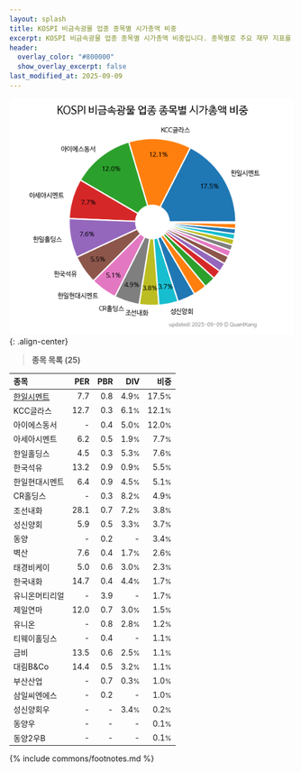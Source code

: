 ```yaml
---
layout: splash
title: KOSPI 비금속광물 업종 종목별 시가총액 비중
excerpt: KOSPI 비금속광물 업종 종목별 시가총액 비중입니다. 종목별로 주요 재무 지표를 함께 표시합니다.
header:
  overlay_color: "#800000"
  show_overlay_excerpt: false
last_modified_at: 2025-09-09
---
```



![KOSPI 비금속광물 업종 종목별 시가총액 비중](/stats/sector/images/kospi_업종_비금속광물_종목.png){: .align-center}


> **종목 목록 (25)**<a id="list"></a>

| **종목** | **PER** | **PBR** | **DIV** | **비중** |
| :------- | ------: | ------: | ------: | -------: |
| [한일시멘트](/300720/) | 7.7 | 0.8 | 4.9<small>%</small> | 17.5<small>%</small> |
| KCC글라스 | 12.7 | 0.3 | 6.1<small>%</small> | 12.1<small>%</small> |
| 아이에스동서 | - | 0.4 | 5.0<small>%</small> | 12.0<small>%</small> |
| 아세아시멘트 | 6.2 | 0.5 | 1.9<small>%</small> | 7.7<small>%</small> |
| 한일홀딩스 | 4.5 | 0.3 | 5.3<small>%</small> | 7.6<small>%</small> |
| 한국석유 | 13.2 | 0.9 | 0.9<small>%</small> | 5.5<small>%</small> |
| 한일현대시멘트 | 6.4 | 0.9 | 4.5<small>%</small> | 5.1<small>%</small> |
| CR홀딩스 | - | 0.3 | 8.2<small>%</small> | 4.9<small>%</small> |
| 조선내화 | 28.1 | 0.7 | 7.2<small>%</small> | 3.8<small>%</small> |
| 성신양회 | 5.9 | 0.5 | 3.3<small>%</small> | 3.7<small>%</small> |
| 동양 | - | 0.2 | - | 3.4<small>%</small> |
| 벽산 | 7.6 | 0.4 | 1.7<small>%</small> | 2.6<small>%</small> |
| 태경비케이 | 5.0 | 0.6 | 3.0<small>%</small> | 2.3<small>%</small> |
| 한국내화 | 14.7 | 0.4 | 4.4<small>%</small> | 1.7<small>%</small> |
| 유니온머티리얼 | - | 3.9 | - | 1.7<small>%</small> |
| 제일연마 | 12.0 | 0.7 | 3.0<small>%</small> | 1.5<small>%</small> |
| 유니온 | - | 0.8 | 2.8<small>%</small> | 1.2<small>%</small> |
| 티웨이홀딩스 | - | 0.4 | - | 1.1<small>%</small> |
| 금비 | 13.5 | 0.6 | 2.5<small>%</small> | 1.1<small>%</small> |
| 대림B&Co | 14.4 | 0.5 | 3.2<small>%</small> | 1.1<small>%</small> |
| 부산산업 | - | 0.7 | 0.3<small>%</small> | 1.0<small>%</small> |
| 삼일씨엔에스 | - | 0.2 | - | 1.0<small>%</small> |
| 성신양회우 | - | - | 3.4<small>%</small> | 0.2<small>%</small> |
| 동양우 | - | - | - | 0.1<small>%</small> |
| 동양2우B | - | - | - | 0.1<small>%</small> |

{% include commons/footnotes.md %}